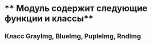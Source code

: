** Модуль содержит следующие функции и классы**
===========

## Класс GrayImg, BlueImg, PupleImg, RndImg
